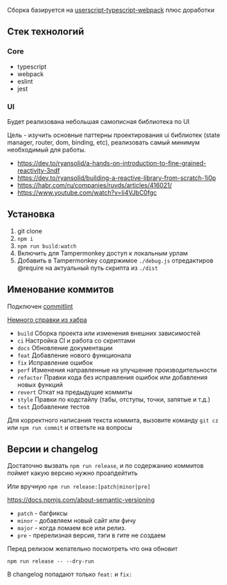 Сборка базируется на [userscript-typescript-webpack](https://github.com/vannhi/userscript-typescript-webpack) плюс доработки

## Стек технологий

### Core

- typescript
- webpack
- eslint
- jest

### UI

Будет реализована небольшая самописная библиотека по UI

Цель - изучить основные паттерны проектирования ui библиотек (state manager, router, dom, binding, etc),
реализовать самый минимум необходимый для работы.

- https://dev.to/ryansolid/a-hands-on-introduction-to-fine-grained-reactivity-3ndf
- https://dev.to/ryansolid/building-a-reactive-library-from-scratch-1i0p
- https://habr.com/ru/companies/ruvds/articles/416021/
- https://www.youtube.com/watch?v=Ii4VJbC0fgc

## Установка

1. git clone
2. `npm i`
3. `npm run build:watch`
4. Включить для Tampermonkey доступ к локальным урлам
5. Добавить в Tampermonkey содержимое `./debug.js` отредактиров @require на актуальный путь скрипта из `./dist`

## Именование коммитов

Подключен [commitlint](https://github.com/conventional-changelog/commitlint/#what-is-commitlint)

[Немного справки из хабра](https://habr.com/ru/company/yandex/blog/431432/)

- `build` Сборка проекта или изменения внешних зависимостей
- `ci` Настройка CI и работа со скриптами
- `docs` Обновление документации
- `feat` Добавление нового функционала
- `fix` Исправление ошибок
- `perf` Изменения направленные на улучшение производительности
- `refactor` Правки кода без исправления ошибок или добавления новых функций
- `revert` Откат на предыдущие коммиты
- `style` Правки по кодстайлу (табы, отступы, точки, запятые и т.д.)
- `test` Добавление тестов

Для корректного написания текста коммита, вызовите команду `git cz` или `npm run commit` и ответьте на вопросы

## Версии и changelog

Достаточно вызвать `npm run release`, и по содержанию коммитов поймет какую версию нужно проапдейтить

Или вручную `npm run release:[patch|minor|pre]`

https://docs.npmjs.com/about-semantic-versioning

- `patch` - багфиксы
- `minor` - добавляем новый сайт или фичу
- `major` - когда ломаем все или релиз.
- `pre` - пререлизная версия, тэги в гите не создаем

Перед релизом желательно посмотреть что она обновит

`npm run release -- --dry-run`

В changelog попадают только `feat:` и `fix:`
